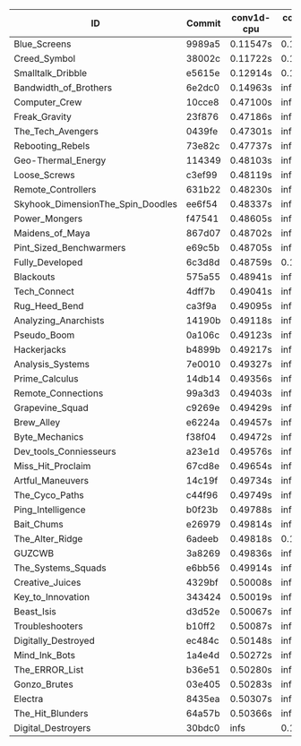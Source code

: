 |ID|Commit|conv1d-cpu|conv1d-gpu|DWSPConv2D-gpu|gemm-gpu|avg|
|-|-|-|-|-|-|-|
|Blue_Screens|9989a5|0.11547s|0.14179s|infs|4.44272s|infs|
|Creed_Symbol|38002c|0.11722s|0.14284s|infs|1.75436s|infs|
|Smalltalk_Dribble|e5615e|0.12914s|0.11938s|infs|4.44470s|infs|
|Bandwidth_of_Brothers|6e2dc0|0.14963s|infs|infs|2.05495s|infs|
|Computer_Crew|10cce8|0.47100s|infs|infs|4.52136s|infs|
|Freak_Gravity|23f876|0.47186s|infs|infs|4.48343s|infs|
|The_Tech_Avengers|0439fe|0.47301s|infs|infs|4.52152s|infs|
|Rebooting_Rebels|73e82c|0.47737s|infs|infs|4.50919s|infs|
|Geo-Thermal_Energy|114349|0.48103s|infs|infs|4.49161s|infs|
|Loose_Screws|c3ef99|0.48119s|infs|infs|4.53210s|infs|
|Remote_Controllers|631b22|0.48230s|infs|infs|4.49609s|infs|
|Skyhook_DimensionThe_Spin_Doodles|ee6f54|0.48337s|infs|infs|4.51338s|infs|
|Power_Mongers|f47541|0.48605s|infs|infs|4.50059s|infs|
|Maidens_of_Maya|867d07|0.48702s|infs|infs|4.49685s|infs|
|Pint_Sized_Benchwarmers|e69c5b|0.48705s|infs|infs|4.49416s|infs|
|Fully_Developed|6c3d8d|0.48759s|0.15602s|infs|4.44584s|infs|
|Blackouts|575a55|0.48941s|infs|infs|4.50403s|infs|
|Tech_Connect|4dff7b|0.49041s|infs|infs|4.50264s|infs|
|Rug_Heed_Bend|ca3f9a|0.49095s|infs|infs|4.52222s|infs|
|Analyzing_Anarchists|14190b|0.49118s|infs|infs|4.53520s|infs|
|Pseudo_Boom|0a106c|0.49123s|infs|infs|4.49929s|infs|
|Hackerjacks|b4899b|0.49217s|infs|infs|4.48614s|infs|
|Analysis_Systems|7e0010|0.49327s|infs|infs|4.53020s|infs|
|Prime_Calculus|14db14|0.49356s|infs|infs|4.48902s|infs|
|Remote_Connections|99a3d3|0.49403s|infs|infs|4.52539s|infs|
|Grapevine_Squad|c9269e|0.49429s|infs|infs|4.48812s|infs|
|Brew_Alley|e6224a|0.49457s|infs|infs|4.50118s|infs|
|Byte_Mechanics|f38f04|0.49472s|infs|infs|4.49009s|infs|
|Dev_tools_Conniesseurs|a23e1d|0.49576s|infs|infs|4.52501s|infs|
|Miss_Hit_Proclaim|67cd8e|0.49654s|infs|infs|4.49503s|infs|
|Artful_Maneuvers|14c19f|0.49734s|infs|infs|4.50261s|infs|
|The_Cyco_Paths|c44f96|0.49749s|infs|infs|4.49910s|infs|
|Ping_Intelligence|b0f23b|0.49788s|infs|infs|4.51073s|infs|
|Bait_Chums|e26979|0.49814s|infs|infs|4.50242s|infs|
|The_Alter_Ridge|6adeeb|0.49818s|0.14383s|infs|4.46944s|infs|
|GUZCWB|3a8269|0.49836s|infs|infs|4.49020s|infs|
|The_Systems_Squads|e6bb56|0.49914s|infs|infs|4.48779s|infs|
|Creative_Juices|4329bf|0.50008s|infs|infs|4.49918s|infs|
|Key_to_Innovation|343424|0.50019s|infs|infs|4.51714s|infs|
|Beast_Isis|d3d52e|0.50067s|infs|infs|4.49771s|infs|
|Troubleshooters|b10ff2|0.50087s|infs|infs|4.53347s|infs|
|Digitally_Destroyed|ec484c|0.50148s|infs|infs|4.50536s|infs|
|Mind_Ink_Bots|1a4e4d|0.50272s|infs|infs|4.49270s|infs|
|The_ERROR_List|b36e51|0.50280s|infs|infs|4.49695s|infs|
|Gonzo_Brutes|03e405|0.50283s|infs|infs|4.51166s|infs|
|Electra|8435ea|0.50307s|infs|infs|4.53396s|infs|
|The_Hit_Blunders|64a57b|0.50366s|infs|infs|4.50211s|infs|
|Digital_Destroyers|30bdc0|infs|0.15011s|infs|1.91494s|infs|
